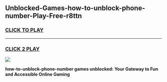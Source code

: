 
## Unblocked-Games-how-to-unblock-phone-number-Play-Free-r8ttn
<h3>
<a href="https://premium76.site?title=how-to-unblock-phone-number&ref=18A1">CLICK TO PLAY</a></h3>
<hr>

<h3>
<a href="https://premium76.site?title=how-to-unblock-phone-number&ref=18A1">CLICK 2 PLAY</a>
  
</h3>

<a href="https://premium76.site?title=how-to-unblock-phone-number&ref=18A1"><img src="https://clearcache.store/games.png"></a>


**how-to-unblock-phone-number games unblocked: Your Gateway to Fun and Accessible Online Gaming**
